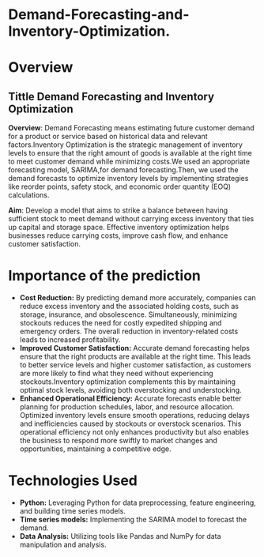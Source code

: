 # Demand-Forecasting-and-Inventory-Optimization.
# Overview
## **Tittle**  Demand Forecasting and Inventory Optimization
**Overview**: Demand Forecasting means estimating future customer demand for a product or service based on historical data and relevant factors.Inventory Optimization is the strategic management of inventory levels to ensure that the right amount of goods is available at the right time to meet customer demand while minimizing costs.We  used an  appropriate forecasting model, SARIMA,for demand forecasting.Then, we used the demand forecasts to optimize inventory levels by implementing strategies like reorder points, safety stock, and economic order quantity (EOQ) calculations.

**Aim**: Develop a model that  aims to strike a balance between having sufficient stock to meet demand without carrying excess inventory that ties up capital and storage space. Effective inventory optimization helps businesses reduce carrying costs, improve cash flow, and enhance customer satisfaction.
# Importance of the prediction
* **Cost Reduction:** By predicting demand more accurately, companies can reduce excess inventory and the associated holding costs, such as storage, insurance, and obsolescence. Simultaneously, minimizing stockouts reduces the need for costly expedited shipping and emergency orders. The overall reduction in inventory-related costs leads to increased profitability.
* **Improved Customer Satisfaction:** Accurate demand forecasting helps ensure that the right products are available at the right time. This leads to better service levels and higher customer satisfaction, as customers are more likely to find what they need without experiencing stockouts.Inventory optimization complements this by maintaining optimal stock levels, avoiding both overstocking and understocking.
* **Enhanced Operational Efficiency:** Accurate forecasts enable better planning for production schedules, labor, and resource allocation. Optimized inventory levels ensure smooth operations, reducing delays and inefficiencies caused by stockouts or overstock scenarios. This operational efficiency not only enhances productivity but also enables the business to respond more swiftly to market changes and opportunities, maintaining a competitive edge.
# Technologies Used
* **Python:** Leveraging Python for data preprocessing, feature engineering, and building time series models.
* **Time series models:** Implementing the SARIMA model  to forecast the demand.
* **Data Analysis:** Utilizing tools like Pandas and NumPy for data manipulation and analysis.


